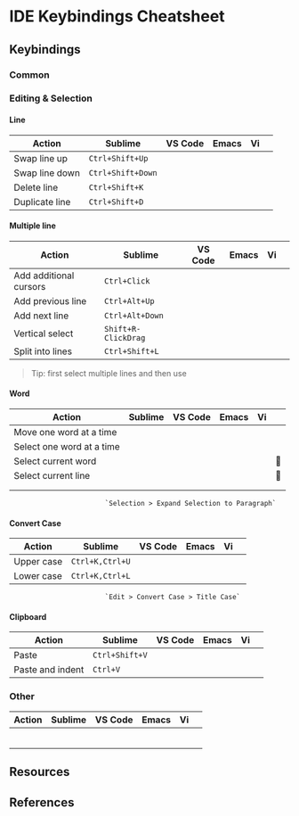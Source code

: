 # IDE Keybindings Cheatsheet

## Keybindings

### Common

### Editing & Selection

#### Line
| Action                    | Sublime            | VS Code            | Emacs              | Vi                 |          |
|---------------------------|------------------- |--------------------|--------------------|--------------------|----------|
| Swap line up              | `Ctrl+Shift+Up`    |                    |                    |                    |          |
| Swap line down            | `Ctrl+Shift+Down`  |                    |                    |                    |          |
| Delete line               | `Ctrl+Shift+K`     |                    |                    |                    |          |
| Duplicate line            | `Ctrl+Shift+D`     |                    |                    |                    |          |

#### Multiple line
| Action                    | Sublime            | VS Code            | Emacs              | Vi                 |          |
|---------------------------|------------------- |--------------------|--------------------|--------------------|----------|
| Add additional cursors    | `Ctrl+Click`       |                    |                    |                    |          |
| Add previous line         | `Ctrl+Alt+Up`      |                    |                    |                    |          |
| Add next line             | `Ctrl+Alt+Down`    |                    |                    |                    |          |
| Vertical select           | `Shift+R-ClickDrag`|                    |                    |                    |          |
| Split into lines          | `Ctrl+Shift+L`     |                    |                    |                    |          |
> Tip: first select multiple lines and then use  

#### Word
| Action                    | Sublime            | VS Code            | Emacs              | Vi                 |          |
|---------------------------|------------------- |--------------------|--------------------|--------------------|----------|
| Move one word at a time   |                    |                    |                    |                    |          |
| Select one word at a time |                    |                    |                    |                    |          |
| Select current word       |                    |                    |                    |                    | :hammer: |
| Select current line       |                    |                    |                    |                    | :hammer: |
|                           |                    |                    |                    |                    |          |
|                           |                    |                    |                    |                    |          |
                            `Selection > Expand Selection to Paragraph`

#### Convert Case
| Action                    | Sublime            | VS Code            | Emacs              | Vi                 |          |
|---------------------------|------------------- |--------------------|--------------------|--------------------|----------|
| Upper case                | `Ctrl+K,Ctrl+U`    |                    |                    |                    |          |
| Lower case                | `Ctrl+K,Ctrl+L`    |                    |                    |                    |          |
                            `Edit > Convert Case > Title Case`

#### Clipboard
| Action                    | Sublime            | VS Code            | Emacs              | Vi                 |          |
|---------------------------|------------------- |--------------------|--------------------|--------------------|----------|
| Paste                     | `Ctrl+Shift+V`     |                    |                    |                    |          |
| Paste and indent          | `Ctrl+V`           |                    |                    |                    |          |

### Other

| Action                    | Sublime            | VS Code            | Emacs              | Vi                 |          |
|---------------------------|------------------- |--------------------|--------------------|--------------------|----------|
|                           |                    |                    |                    |                    |          |
|                           |                    |                    |                    |                    |          |
|                           |                    |                    |                    |                    |          |
|                           |                    |                    |                    |                    |          |
|                           |                    |                    |                    |                    |          |
|                           |                    |                    |                    |                    |          |

## Resources

## References

